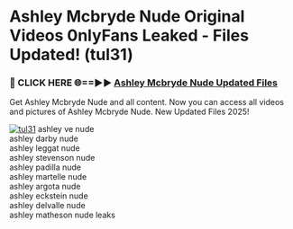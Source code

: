 # Ashley Mcbryde Nude Original Videos 0nlyFans Leaked - Files Updated! (tul31)

<h3>🔴 CLICK HERE 🌐==►► <a href="https://tinyurl.com/52m3yx9h" rel="nofollow">Ashley Mcbryde Nude Updated Files</a></h3>

Get Ashley Mcbryde Nude and all content. Now you can access all videos and pictures of Ashley Mcbryde Nude. New Updated Files 2025!

[![tul31](https://i.imgur.com/TnHtlc8.gif)](https://tinyurl.com/52m3yx9h)
ashley ve nude<br>
ashley darby nude<br>
ashley leggat nude<br>
ashley stevenson nude<br>
ashley padilla nude<br>
ashley martelle nude<br>
ashley argota nude<br>
ashley eckstein nude<br>
ashley delvalle nude<br>
ashley matheson nude leaks
